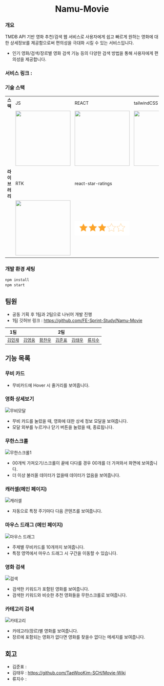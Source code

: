 <div align="center" >
  
# Namu-Movie
</div>

### 개요
TMDB API 기반 영화 추천/검색 웹 서비스로 사용자에게 쉽고 빠르게 원하는 영화에 대한 상세정보를 제공함으로써 편의성을 극대화 시킬 수 있는 서비스입니다.
- 인기 영화/검색/장르별 영화 검색 기능 등의 다양한 검색 방법을 통해 사용자에게 편의성을 제공합니다.

### 서비스 링크 : 

### 기술 스택
<table>
  <tr>
    <td><strong>스택</strong></td>
    <td>JS</td>
    <td>REACT</td>
    <td>tailwindCSS</td>
    <td>styled-components</td>
  </tr>
  <tr>
    <td></td>
    <td><img src="https://upload.wikimedia.org/wikipedia/commons/thumb/6/6a/JavaScript-logo.png/800px-JavaScript-logo.png" width="180" height="180"/></td>
    <td><img src="https://blog.kakaocdn.net/dn/doBY5S/btrlEmJSNSs/qmgj8lzzHRkt2b0WX5nSN1/img.png" width="180" height="180"/></td>
    <td><img src="https://upload.wikimedia.org/wikipedia/commons/thumb/d/d5/Tailwind_CSS_Logo.svg/2048px-Tailwind_CSS_Logo.svg.png" width="180" height="180"/></td>
    <td><img src="https://i.ibb.co/ydkG6cv/img.png" width="180" height="180"/></td>
  </tr>
  <tr>
    <td><strong>라이브러리</strong></td>
    <td>RTK</td>
    <td>react-star-ratings</td>
    <td></td>
    <td></td>
  </tr>
  <tr>
    <td></td>
    <td><img src="https://img.uxwing.com/wp-content/themes/uxwing/download/brands-social-media/redux-icon.svg" width="180" height="180"/></td>
    <td><img src="https://raw.githubusercontent.com/ami1906/react-star-rating-lite/develop/public/filled.png" width="180"/></td>
    <td></td>
    <td></td>
  </tr>
</table>


### 개발 환경 세팅
```bash
npm install
npm start
```


## 팀원
- 공동 기획 후 1팀과 2팀으로 나뉘어 개발 진행
- 1팀 깃허브 링크 : https://github.com/FE-Sprint-Study/Namu-Movie

| 1팀 |  |  | 2팀 |  |  |
| --- | --- | --- | --- | --- | --- |
| [김민재](https://github.com/crowcrow07) | [김영웅](https://github.com/novice-hero) | [황찬우](https://github.com/HChanWoo) | [김준표](https://github.com/KimJunpyo) | [김태우](https://github.com/TaeWooKim-SCH/) | [류지수](https://github.com/R-jisu) | 


## 기능 목록

### 무비 카드
- 무비카드에 Hover 시 줄거리를 보여줍니다.

### 영화 상세보기
![무비모달](https://github.com/FE-Sprint-Study/Movie-Wiki/assets/100808381/6dfb08ab-7a98-464c-a06b-eb301d1475f3)
- 무비 카드를 눌렀을 때, 영화에 대한 상세 정보 모달을 보여줍니다.
- 모달 외부를 누르거나 닫기 버튼을 눌렀을 때, 종료됩니다.

### 무한스크롤
![무한스크롤1](https://github.com/FE-Sprint-Study/Movie-Wiki/assets/100808381/b41aee1f-a613-47bd-abff-53e930541975)
- 00개씩 가져오기/스크롤이 끝에 다다를 경우 00개를 더 가져와서 화면에 보여줍니다.
- 더 이상 불러올 데이터가 없을때 데이터가 없음을 보여줍니다.

### 캐러셀(메인 페이지)
![캐러셀](https://github.com/FE-Sprint-Study/Movie-Wiki/assets/100808381/ffd460e8-0232-4944-8c18-4c28b9bc23ed)
- 자동으로 특정 주기마다 다음 콘텐츠를 보여줍니다.

### 마우스 드래그 (메인 페이지)
![마우스 드래그](https://github.com/FE-Sprint-Study/Movie-Wiki/assets/100808381/5789f95c-402d-4025-843f-488571693233)
- 주제별 무비카드를 10개까지 보여줍니다.
- 특정 영역에서 마우스 드래그 시 구간을 이동할 수 있습니다.

### 영화 검색
![검색](https://github.com/FE-Sprint-Study/Movie-Wiki/assets/100808381/35bf8941-e675-4b44-98a3-917322b1d10b)
- 검색한 키워드가 포함된 영화를 보여줍니다.
- 검색한 키워드와 비슷한 추천 영화들을 무한스크롤로 보여줍니다.

### 카테고리 검색
![카테고리](https://github.com/FE-Sprint-Study/Movie-Wiki/assets/100808381/ab79b391-7862-4290-9093-a30ededf25d4)
- 카테고리(장르)별 영화를 보여줍니다.
- 장르에 포함되는 영화가 없다면 영화를 찾을수 없다는 메세지를 보여줍니다.

## 회고
- 김준표 :
- 김태우 : https://github.com/TaeWooKim-SCH/Movie-Wiki
- 류지수 : 
